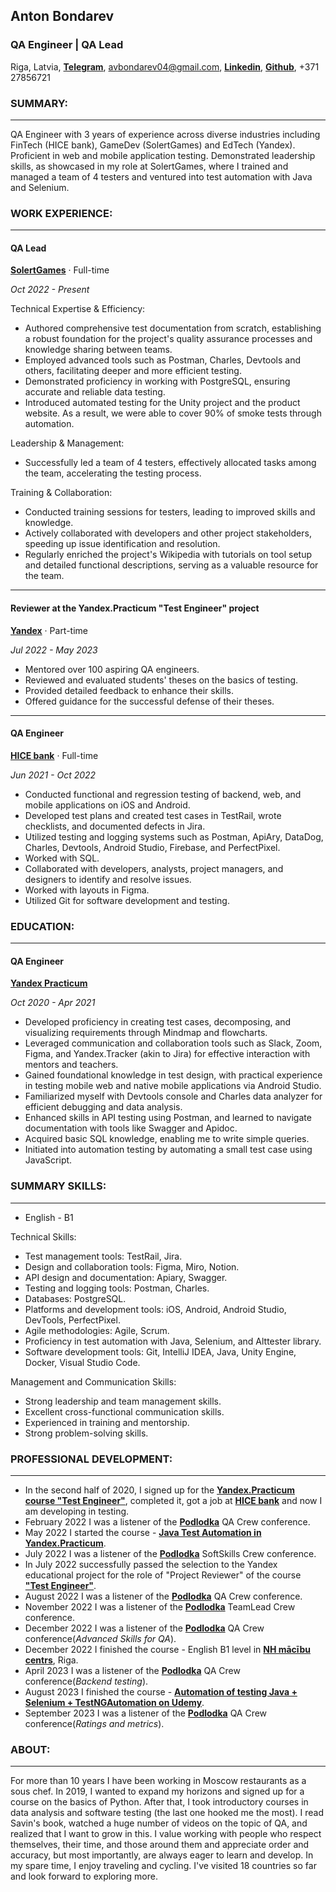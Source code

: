 ## Anton Bondarev

### QA Engineer | QA Lead
Riga, Latvia, [**Telegram**](https://t.me/antonsbondarev), avbondarev04@gmail.com, [**Linkedin**](https://www.linkedin.com/in/avbondarev/), [**Github**](https://github.com/minibul/cv), +371 27856721
### SUMMARY:

------------------------
QA Engineer with 3 years of experience across diverse industries including FinTech (HICE bank), GameDev (SolertGames) and EdTech (Yandex). Proficient in web and mobile application testing. Demonstrated leadership skills, as showcased in my role at SolertGames, where I trained and managed a team of 4 testers and ventured into test automation with Java and Selenium.
### WORK EXPERIENCE:

------------------------
#### QA Lead
[**SolertGames**](https://www.sabregames.com/) · Full-time

*Oct 2022 - Present*

Technical Expertise & Efficiency:
* Authored comprehensive test documentation from scratch, establishing a robust foundation for the project's quality assurance processes and knowledge sharing between teams.
* Employed advanced tools such as Postman, Charles, Devtools and others, facilitating deeper and more efficient testing.
* Demonstrated proficiency in working with PostgreSQL, ensuring accurate and reliable data testing.
*  Introduced automated testing for the Unity project and the product website. As a result, we were able to cover 90% of smoke tests through automation.

Leadership & Management:
* Successfully led a team of 4 testers, effectively allocated tasks among the team, accelerating the testing process.

Training & Collaboration:
* Conducted training sessions for testers, leading to improved skills and knowledge.
* Actively collaborated with developers and other project stakeholders, speeding up issue identification and resolution.
* Regularly enriched the project's Wikipedia with tutorials on tool setup and detailed functional descriptions, serving as a valuable resource for the team.



------------------------
#### Reviewer at the Yandex.Practicum "Test Engineer" project
[**Yandex**](https://practicum.yandex.ru/qa-engineer/) · Part-time

*Jul 2022 - May 2023*
* Mentored over 100 aspiring QA engineers.
* Reviewed and evaluated students' theses on the basics of testing.
* Provided detailed feedback to enhance their skills.
* Offered guidance for the successful defense of their theses.

--------------------------
#### QA Engineer
[**HICE bank**](https://hicebank.ru/) · Full-time

*Jun 2021 - Oct 2022*
* Conducted functional and regression testing of backend, web, and mobile applications on iOS and Android.
* Developed test plans and created test cases in TestRail, wrote checklists, and documented defects in Jira.
* Utilized testing and logging systems such as Postman, ApiAry, DataDog, Charles, Devtools, Android Studio, Firebase, and PerfectPixel.
* Worked with SQL.
* Collaborated with developers, analysts, project managers, and designers to identify and resolve issues.
* Worked with layouts in Figma.
* Utilized Git for software development and testing.

### EDUCATION:

--------------------------
#### QA Engineer
[**Yandex Practicum**](https://practicum.yandex.ru/qa-engineer/) 

*Oct 2020 - Apr 2021*
* Developed proficiency in creating test cases, decomposing, and visualizing requirements through Mindmap and flowcharts.
* Leveraged communication and collaboration tools such as Slack, Zoom, Figma, and Yandex.Tracker (akin to Jira) for effective interaction with mentors and teachers.
* Gained foundational knowledge in test design, with practical experience in testing mobile web and native mobile applications via Android Studio.
* Familiarized myself with Devtools console and Charles data analyzer for efficient debugging and data analysis.
* Enhanced skills in API testing using Postman, and learned to navigate documentation with tools like Swagger and Apidoc.
* Acquired basic SQL knowledge, enabling me to write simple queries.
* Initiated into automation testing by automating a small test case using JavaScript.

### SUMMARY SKILLS:

--------------------------
* English - B1

Technical Skills:
* Test management tools: TestRail, Jira.
* Design and collaboration tools: Figma, Miro, Notion.
* API design and documentation: Apiary, Swagger.
* Testing and logging tools: Postman, Charles.
* Databases: PostgreSQL.
* Platforms and development tools: iOS, Android, Android Studio, DevTools, PerfectPixel.
* Agile methodologies: Agile, Scrum.
* Proficiency in test automation with Java, Selenium, and Alttester library.
* Software development tools: Git, IntelliJ IDEA, Java, Unity Engine, Docker, Visual Studio Code.

Management and Communication Skills:
* Strong leadership and team management skills.
* Excellent cross-functional communication skills.
* Experienced in training and mentorship.
* Strong problem-solving skills.

### PROFESSIONAL DEVELOPMENT:

-------------------------
* In the second half of 2020, I signed up for the [**Yandex.Practicum course "Test Engineer"**](https://practicum.yandex.ru/qa-engineer/), completed it,
got a job at [**HICE bank**](https://hicebank.ru/) and now I am developing in testing.
* February 2022 I was a listener of the [**Podlodka**](https://podlodka.io/) QA Crew conference.
* May 2022 I started the course - [**Java Test Automation in Yandex.Practicum**](https://practicum.yandex.ru/qa-automation-engineer-java/).
* July 2022 I was a listener of the [**Podlodka**](https://podlodka.io/) SoftSkills Crew conference.
* In July 2022 successfully passed the selection to the Yandex educational project for the role of "Project
Reviewer" of the course [**"Test Engineer"**](https://practicum.yandex.ru/qa-engineer/).
* August 2022 I was a listener of the [**Podlodka**](https://podlodka.io/) QA Crew conference.
* November 2022 I was a listener of the [**Podlodka**](https://podlodka.io/) TeamLead Crew conference.
* December 2022 I was a listener of the [**Podlodka**](https://podlodka.io/) QA Crew conference(*Advanced Skills for QA*).
* December 2022 I finished the course - English B1 level in [**NH mācību centrs**](https://www.nh.lv/), Riga.
* April 2023 I was a listener of the [**Podlodka**](https://podlodka.io/) QA Crew conference(*Backend testing*).
* August 2023 I finished the course - [**Automation of testing Java + Selenium + TestNGAutomation on Udemy**](https://www.udemy.com/certificate/UC-f629d90e-d080-4b9b-89f4-a6d383024d09/).
* September 2023 I was a listener of the [**Podlodka**](https://podlodka.io/) QA Crew conference(*Ratings and metrics*).

### ABOUT:

---------------------------
For more than 10 years I have been working in Moscow restaurants as a sous chef. In 2019, I wanted to expand my horizons and signed up for a course on the basics of Python. After that, I took introductory courses in data analysis and software testing (the last one hooked me the most). I read Savin's book, watched a huge number of videos on the topic of QA, and realized that I want to grow in this. I value working with people who respect themselves, their time, and those around them and appreciate order and accuracy, but most importantly, are always eager to learn and develop. In my spare time, I enjoy traveling and cycling. I've visited 18 countries so far and look forward to exploring more.

